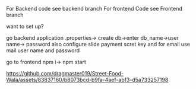 For Backend code see backend branch
For frontend Code see Frontend branch


want to set up?

go backend application .properties-> create db->enter db_name->user name-> password also configure slide payment scret key and for email use mail user name and password

go to frontend npm i-> npm start


https://github.com/dragmaster019/Street-Food-Wala/assets/83837160/b8073bcd-b9fa-4aef-abf3-d5a733257198




